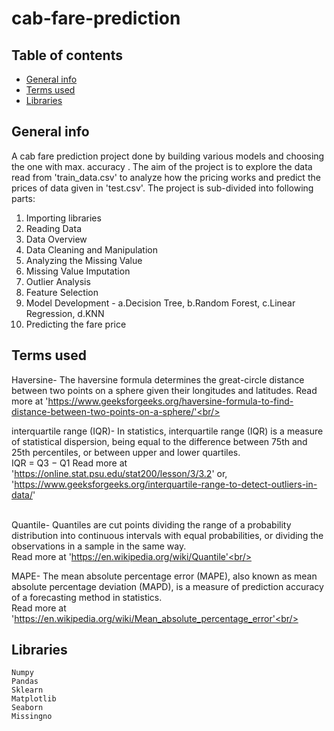 # cab-fare-prediction

## Table of contents
* [General info](#general_info)
* [Terms used](#terms_used)
* [Libraries](#libraries)

## General info
  A cab fare prediction project done by building various models and choosing the one with max. accuracy .
  The aim of the project is to explore the data read from 'train_data.csv' to analyze how the pricing works and predict the prices of data given in 'test.csv'.
  The project is sub-divided into following parts:
  1. Importing libraries
  2. Reading Data
  3. Data Overview
  4. Data Cleaning and Manipulation
  5. Analyzing the Missing Value
  6. Missing Value Imputation
  7. Outlier Analysis
  8. Feature Selection
  9. Model Development -
         a.Decision Tree,
         b.Random Forest, 
         c.Linear Regression, 
         d.KNN
  10. Predicting the fare price
  
  
## Terms used
  Haversine- The haversine formula determines the great-circle distance between two points on a sphere given their longitudes and latitudes.
  Read more at 'https://www.geeksforgeeks.org/haversine-formula-to-find-distance-between-two-points-on-a-sphere/'<br/> <br/>
  
  interquartile range (IQR)- In statistics, interquartile range (IQR) is a measure of statistical dispersion, being equal to the difference between 75th and 25th percentiles, or   between upper and lower quartiles.</br>
  IQR = Q3 −  Q1 
  Read more at 'https://online.stat.psu.edu/stat200/lesson/3/3.2' or,</br>
  'https://www.geeksforgeeks.org/interquartile-range-to-detect-outliers-in-data/'
  <br/> <br/>
  
  Quantile- Quantiles are cut points dividing the range of a probability distribution into continuous intervals with equal probabilities,
  or dividing the observations in a sample in the same way.<br/>
  Read more at 'https://en.wikipedia.org/wiki/Quantile'<br/> <br/>
  
  MAPE- The mean absolute percentage error (MAPE), also known as mean absolute percentage deviation (MAPD), is a measure of prediction accuracy of a forecasting method in statistics.</br>
   Read more at 'https://en.wikipedia.org/wiki/Mean_absolute_percentage_error'<br/> <br/>

## Libraries
    Numpy
    Pandas
    Sklearn
    Matplotlib
    Seaborn
    Missingno
    
    
